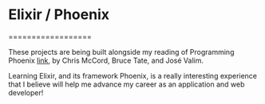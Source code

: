 # Elixir / Phoenix
==================

These projects are being built alongside my reading of Programming Phoenix [link](https://pragprog.com/book/phoenix/programming-phoenix), by Chris McCord, Bruce Tate, and José Valim.

Learning Elixir, and its framework Phoenix, is a really interesting experience that I believe will help me advance my career as an application and web developer!
